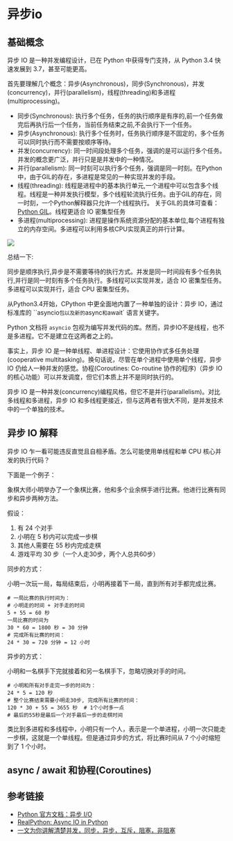 # 异步io

## 基础概念

异步 IO 是一种并发编程设计，已在 Python 中获得专门支持，从 Python 3.4 快速发展到 3.7，甚至可能更高。

首先要理解几个概念：异步(Asynchronous)，同步(Synchronous)，并发(concurrency)，并行(parallelism)，线程(threading)和多进程(multiprocessing)。

- 同步(Synchronous): 执行多个任务，任务的执行顺序是有序的,前一个任务做完后再执行后一个任务，当前任务结束之前,不会执行下一个任务。
- 异步(Asynchronous): 执行多个任务时，任务执行顺序是不固定的，多个任务可以同时执行而不需要按顺序等待。
- 并发(concurrency): 同一时间段处理多个任务，强调的是可以运行多个任务。并发的概念更广泛，并行只是是并发中的一种情况。
- 并行(parallelism): 同一时刻可以执行多个任务，强调是同一时刻。在Python中，由于GIL的存在，多进程是常见的一种实现并发的手段。
- 线程(threading): 线程是进程中的基本执行单元,一个进程中可以包含多个线程。线程是一种并发执行模型，多个线程轮流执行任务。由于GIL的存在，同一时刻，一个Python解释器只允许一个线程执行。 关于GIL的具体可查看： [Python GIL](https://realpython.com/python-gil/)。线程更适合 IO 密集型任务
- 多进程(multiprocessing): 进程是操作系统资源分配的基本单位,每个进程有独立的内存空间。多进程可以利用多核CPU实现真正的并行计算。

![](https://danerlt-1258802437.cos.ap-chongqing.myqcloud.com/t5TlwL.png)


总结一下:

同步是顺序执行,异步是不需要等待的执行方式。并发是同一时间段有多个任务执行,并行是同一时刻有多个任务执行。多线程可以实现并发，适合 IO 密集型任务。多进程可以实现并行，适合 CPU 密集型任务。


从Python3.4开始，CPython 中更全面地内置了一种单独的设计：异步 IO，通过标准库的 ``asyncio` 包以及新的 `async` 和 `await` 语言关键字。

Python 文档将 `asyncio` 包视为编写并发代码的库。然而，异步IO不是线程，也不是多进程。它不是建立在这两者之上的。

事实上，异步 IO 是一种单线程、单进程设计：它使用协作式多任务处理(cooperative multitasking)。换句话说，尽管在单个进程中使用单个线程，异步 IO 仍给人一种并发的感觉。协程(Coroutines: Co-routine 协作的程序)（异步 IO 的核心功能）可以并发调度，但它们本质上并不是同时执行的。

异步 IO 是一种并发(concurrency)编程风格，但它不是并行(parallelism)。对比多线程和多进程，异步 IO 和多线程更接近，但与这两者有很大不同，是并发技术中的一个单独的技术。

## 异步 IO 解释

异步 IO 乍一看可能违反直觉且自相矛盾。怎么可能使用单线程和单 CPU 核心并发的执行代码？

下面是一个例子：

象棋大师小明举办了一个象棋比赛，他和多个业余棋手进行比赛。他进行比赛有同步和异步两种方法。

假设： 
1. 有 24 个对手
2. 小明在 5 秒内可以完成一步棋
3. 其他人需要在 55 秒内完成走棋
4. 游戏平均 30 步（一个人走30步，两个人总共60步）

同步的方式：

小明一次玩一局，每局结束后，小明再接着下一局，直到所有对手都完成比赛。
```text
# 一局比赛的执行时间为：
# 小明走的时间 + 对手走的时间
5 + 55 = 60 秒
一局比赛的时间为
30 * 60 = 1800 秒 = 30 分钟
# 完成所有比赛的时间：
24 * 30 = 720 分钟 = 12 小时
```

异步的方式：

小明和一名棋手下完就接着和另一名棋手下，忽略切换对手的时间。

```text
# 小明和所有对手走完一步的时间为：
24 * 5 = 120 秒
# 整个比赛结束需要小明走30步, 完成所有比赛的时间：
120 * 30 + 55 = 3655 秒  # 1个小时多一点
# 最后的55秒是最后一个对手最后一步的走棋时间
```

类比到多进程和多线程中，小明只有一个人，表示是一个单进程，小明一次只能走一步棋，这就是一个单线程。但是通过异步的方式，将比赛时间从 7 个小时缩短到了 1 个小时。


## async / await 和协程(Coroutines)



## 参考链接

- [Python 官方文档：异步 I/O](https://docs.python.org/zh-cn/3/library/asyncio.html)
- [RealPython: Async IO in Python](https://realpython.com/async-io-python/)
- [一文为你讲解清楚并发，同步，异步，互斥，阻塞，非阻塞](https://cloud.tencent.com/developer/article/1829301)
